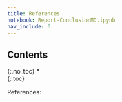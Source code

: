 ```yaml
---
title: References
notebook: Report-ConclusionMD.ipynb
nav_include: 6
---
```


## Contents
{:.no_toc}
*  
{: toc}




References:
